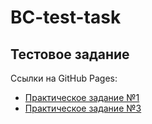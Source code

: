 # BC-test-task

## Тестовое задание

Ссылки на GitHub Pages:
  - [Практическое задание №1](https://vladislavaa.github.io/BC-test-task/practice/practice-1/)
  - [Практическое задание №3](https://vladislavaa.github.io/BC-test-task/practice/practice-3/)
